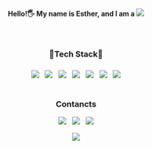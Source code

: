 
<!-- <p align="center"><img src="https://capsule-render.vercel.app/api?type=slice&color=ffcccc&height=250&section=header&text=Welcome to my Git&fontSize=70&animation=scaleIn&fontColor=white"/></p> -->
<h4 align="center">Hello!🖐 My name is Esther, and I am a <img src="https://img.shields.io/badge/Full Stack-Developer-ff8080?style=flat&logo=&logoColor=white"/></a></h4>&nbsp;

<h3 align="center">💜Tech Stack💜</h3>
<h3></h3>
<div align="center">
<span><img src="https://img.shields.io/badge/React-61dbfb?style=for-the-badge&logo=React&logoColor=white"/></a></span>&nbsp;&nbsp;
<span><img src="https://img.shields.io/badge/MongoDB-6DB33F?style=for-the-badge&logo=MongoDB&logoColor=white"/></a></span>&nbsp;&nbsp;
<span><img src="https://img.shields.io/badge/Linux-fcc624?style=for-the-badge&logo=Linux&logoColor=white"/></a></span>&nbsp;&nbsp;
<span><img src="https://img.shields.io/badge/CSS-1572B6?style=for-the-badge&logo=CSS3&logoColor=white"/></a></span>&nbsp;&nbsp;
<span><img src="https://img.shields.io/badge/JavaScript-f7df1e?style=for-the-badge&logo=Javascript&logoColor=white"/></a></span>&nbsp;&nbsp;
<span><img src="https://img.shields.io/badge/TypeScript-3178c6?style=for-the-badge&logo=TypeScript&logoColor=white"/></a></span>&nbsp;&nbsp;
<span><img src="https://img.shields.io/badge/NestJS-ed2945?style=for-the-badge&logo=NestJS&logoColor=white"/></a></span>

</div>
&nbsp;
<h3 align="center">Contancts</h3>
<p></p>
<div align="center">
<span><a href="https://dev-yulim-eng.tistory.com/"><img src="https://img.shields.io/badge/Tech Blog en-8cd98c?style=flat-square&logo=Blogger&logoColor=white"/><a href=""></a></span>&nbsp;&nbsp;
<span><a href="https://dev-yulim.tistory.com/"><img src="https://img.shields.io/badge/Tech Blog 🇰🇷-8cd98c?style=flat-square&logo=Blogger&logoColor=white"/></a></span>&nbsp;&nbsp;
<span><a href="https://www.linkedin.com/in/yulimchoi/"><img src="https://img.shields.io/badge/LinkedIn-0a66c2?style=flat-square&logo=LinkedIn&logoColor=white"/><a href=""></a></span>
</div>
<p align="center"><img src="https://capsule-render.vercel.app/api?type=slice&reversal=true&color=ffcccc&height=250&section=footer&text=&fontSize=70&fontColor=white"/></p>


<!--
**Esther-Choi/Esther-Choi** is a ✨ _special_ ✨ repository because its `README.md` (this file) appears on your GitHub profile.

Here are some ideas to get you started:

- 🔭 I’m currently working on ...
- 🌱 I’m currently learning ...
- 👯 I’m looking to collaborate on ...
- 🤔 I’m looking for help with ...
- 💬 Ask me about ...
- 📫 How to reach me: ...
- 😄 Pronouns: ...
- ⚡ Fun fact: ...
-->
